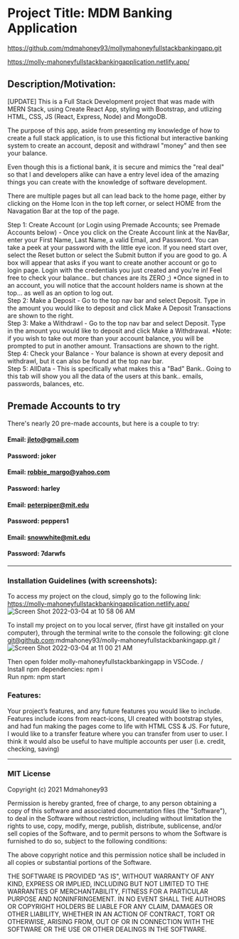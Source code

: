 # Project Title: MDM Banking Application

https://github.com/mdmahoney93/mollymahoneyfullstackbankingapp.git

https://molly-mahoneyfullstackbankingapplication.netlify.app/

## Description/Motivation:

[UPDATE] This is a Full Stack Development project that was made with MERN Stack, using Create React App, styling with Bootstrap, and utlizing HTML, CSS, JS (React, Express, Node) and MongoDB.

The purpose of this app, aside from presenting my knowledge of how to create a full stack application, is to use this fictional but interactive banking system to create an account, deposit and withdrawl "money" and then see your balance.

Even though this is a fictional bank, it is secure and mimics the "real deal" so that I and developers alike can have a entry level idea of the amazing things you can create with the knowledge of software development.

There are multiple pages but all can lead back to the home page, either by clicking on the Home Icon in the top left corner, or select HOME from the Navagation Bar at the top of the page.

Step 1: Create Account (or Login using Premade Accounts; see Premade Accounts below) -
Once you click on the Create Account link at the NavBar, enter your First Name, Last Name, a valid Email, and Password. You can take a peek at your password with the little eye icon. If you need start over, select the Reset button or select the Submit button if you are good to go.
A box will appear that asks if you want to create another account or go to login page. Login with the credentials you just created and you're in! Feel free to check your balance.. but chances are its ZERO ;)
\*Once signed in to an account, you will notice that the account holders name is shown at the top... as well as an option to log out.  
Step 2: Make a Deposit -
Go to the top nav bar and select Deposit. Type in the amount you would like to deposit and click Make A Deposit
Transactions are shown to the right.  
Step 3: Make a Withdrawl -
Go to the top nav bar and select Deposit. Type in the amount you would like to deposit and click Make a Withdrawal. \*Note: if you wish to take out more than your account balance, you will be prompted to put in another amount. Transactions are shown to the right.  
Step 4: Check your Balance -
Your balance is shown at every deposit and withdrawl, but it can also be found at the top nav bar.  
Step 5: AllData -
This is specifically what makes this a "Bad" Bank.. Going to this tab will show you all the data of the users at this bank.. emails, passwords, balances, etc.

## Premade Accounts to try

There's nearly 20 pre-made accounts, but here is a couple to try:

#### Email: jleto@gmail.com

#### Password: joker

#### Email: robbie_margo@yahoo.com

#### Password: harley

#### Email: peterpiper@mit.edu

#### Password: peppers1

#### Email: snowwhite@mit.edu

#### Password: 7darwfs

---

### Installation Guidelines (with screenshots):

To access my project on the cloud, simply go to the following link: https://molly-mahoneyfullstackbankingapplication.netlify.app/  
![Screen Shot 2022-03-04 at 10 58 06 AM](https://user-images.githubusercontent.com/83600327/156806402-62012a2f-957b-4900-8829-6d5a192d85cf.png)

To install my project on to you local server, (first have git installed on your computer), through the terminal write to the console the following: git clone git@github.com:mdmahoney93/molly-mahoneyfullstackbankingapp.git / 
![Screen Shot 2022-03-04 at 11 00 21 AM](https://user-images.githubusercontent.com/83600327/156806757-defc2430-a798-443a-8b62-9acdf1d32812.png)

Then open folder molly-mahoneyfullstackbankingapp in VSCode. /  
Install npm dependencies: npm i   
Run npm: npm start  

### Features:

Your project’s features, and any future features you would like to include.
Features include icons from react-icons, UI created with bootstrap styles, and had fun making the pages come to life with HTML CSS & JS.
For future, I would like to a transfer feature where you can transfer from user to user. I think it would also be useful to have multiple accounts per user (i.e. credit, checking, saving)

---

### MIT License

Copyright (c) 2021 Mdmahoney93

Permission is hereby granted, free of charge, to any person obtaining a copy
of this software and associated documentation files (the "Software"), to deal
in the Software without restriction, including without limitation the rights
to use, copy, modify, merge, publish, distribute, sublicense, and/or sell
copies of the Software, and to permit persons to whom the Software is
furnished to do so, subject to the following conditions:

The above copyright notice and this permission notice shall be included in all
copies or substantial portions of the Software.

THE SOFTWARE IS PROVIDED "AS IS", WITHOUT WARRANTY OF ANY KIND, EXPRESS OR
IMPLIED, INCLUDING BUT NOT LIMITED TO THE WARRANTIES OF MERCHANTABILITY,
FITNESS FOR A PARTICULAR PURPOSE AND NONINFRINGEMENT. IN NO EVENT SHALL THE
AUTHORS OR COPYRIGHT HOLDERS BE LIABLE FOR ANY CLAIM, DAMAGES OR OTHER
LIABILITY, WHETHER IN AN ACTION OF CONTRACT, TORT OR OTHERWISE, ARISING FROM,
OUT OF OR IN CONNECTION WITH THE SOFTWARE OR THE USE OR OTHER DEALINGS IN THE
SOFTWARE.
